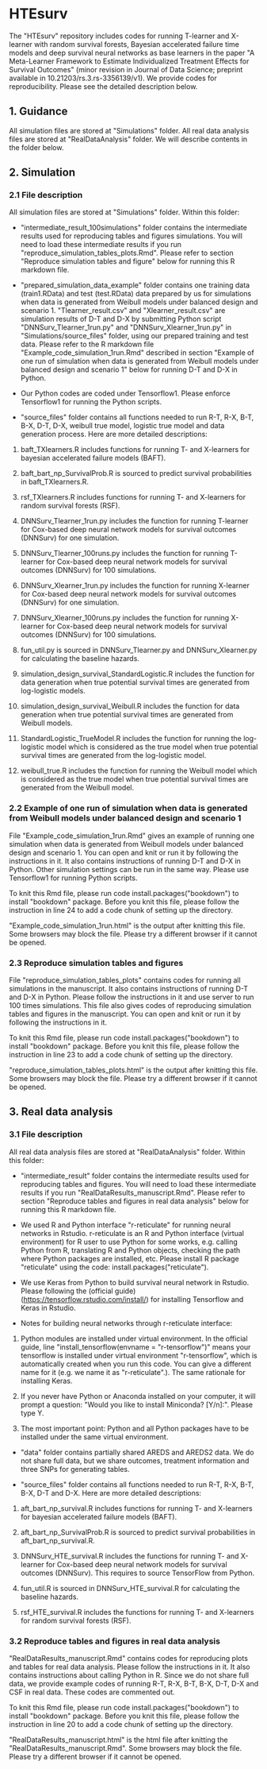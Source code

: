 # HTEsurv
The "HTEsurv" repository includes codes for running T-learner and X-learner with random survival forests, Bayesian accelerated failure time models and deep survival neural networks as base learners in the paper "A Meta-Learner Framework to Estimate Individualized Treatment Effects for Survival Outcomes" (minor revision in Journal of Data Science; preprint available in 10.21203/rs.3.rs-3356139/v1). We provide codes for reproducibility. Please see the detailed description below.

## 1. Guidance
All simulation files are stored at "Simulations" folder. All real data analysis files are stored at "RealDataAnalysis" folder. We will describe contents in the folder below.

## 2. Simulation

### 2.1 File description

All simulation files are stored at "Simulations" folder. Within this folder:

- "intermediate_result_100simulations" folder contains the intermediate results used for reproducing tables and figures simulations. You will need to load these intermediate results if you run "reproduce_simulation_tables_plots.Rmd". Please refer to section "Reproduce simulation tables and figure" below for running this R markdown file.

- "prepared_simulation_data_example" folder contains one training data (train1.RData) and test (test.RData) data prepared by us for simulations when data is generated from Weibull models under balanced design and scenario 1. "Tlearner_result.csv" and "Xlearner_result.csv" are simulation results of D-T and D-X by submitting Python script "DNNSurv_Tlearner_1run.py" and "DNNSurv_Xlearner_1run.py" in "Simulations/source_files" folder, using our prepared training and test data. Please refer to the R markdown file "Example_code_simulation_1run.Rmd" described in section "Example of one run of simulation when data is generated from Weibull models under balanced design and scenario 1" below for running D-T and D-X in Python.

- Our Python codes are coded under Tensorflow1. Please enforce Tensorflow1 for running the Python scripts.

- "source_files" folder contains all functions needed to run R-T, R-X, B-T, B-X, D-T, D-X, weibull true model, logistic true model and data generation process. Here are more detailed descriptions:

 1. baft_TXlearners.R includes functions for running T- and X-learners for bayesian accelerated failure models (BAFT). 

 2. baft_bart_np_SurvivalProb.R is sourced to predict survival probabilities in baft_TXlearners.R.

 3. rsf_TXlearners.R includes functions for running T- and X-learners for random survival forests (RSF). 

 4. DNNSurv_Tlearner_1run.py includes the function for running T-learner for Cox-based deep neural network models for survival outcomes (DNNSurv) for one simulation.

 5. DNNSurv_Tlearner_100runs.py includes the function for running T-learner for Cox-based deep neural network models for survival outcomes (DNNSurv) for 100 simulations.

 6. DNNSurv_Xlearner_1run.py includes the function for running X-learner for Cox-based deep neural network models for survival outcomes (DNNSurv) for  one simulation.

 7. DNNSurv_Xlearner_100runs.py includes the function for running X-learner for Cox-based deep neural network models for survival outcomes (DNNSurv)   for 100 simulations.

 8. fun_util.py is sourced in DNNSurv_Tlearner.py and DNNSurv_Xlearner.py for calculating the baseline hazards.

 9. simulation_design_survival_StandardLogistic.R includes the function for data generation when true potential survival times are generated from
 log-logistic models.

 11. simulation_design_survival_Weibull.R includes the function for data generation when true potential survival times are generated from Weibull
 models.

 13. StandardLogistic_TrueModel.R includes the function for running the log-logistic model which is considered as the true model when true potential
 survival times are generated from the log-logistic model.

 15. weibull_true.R includes the function for running the Weibull model which is considered as the true model when true potential survival times are
 generated from the Weibull model.

### 2.2 Example of one run of simulation when data is generated from Weibull models under balanced design and scenario 1
File "Example_code_simulation_1run.Rmd" gives an example of running one simulation when data is generated from Weibull models under balanced design and scenario 1. You can open and knit or run it by following the instructions in it. It also contains instructions of running D-T and D-X in Python. Other simulation settings can be run in the same way. Please use Tensorflow1 for running Python scripts.

To knit this Rmd file, please run code install.packages("bookdown") to install "bookdown" package. Before you knit this file, please follow the instruction in line 24 to add a code chunk of setting up the directory.

"Example_code_simulation_1run.html" is the output after knitting this file. Some browsers may block the file. Please try a different browser if it cannot be opened.

### 2.3 Reproduce simulation tables and figures
File "reproduce_simulation_tables_plots" contains codes for running all simulations in the manuscript. It also contains instructions of running D-T and D-X in Python. Please follow the instructions in it and use server to run 100 times simulations. This file also gives codes of reproducing simulation tables and figures in the manuscript. You can open and knit or run it by following the instructions in it.   

To knit this Rmd file, please run code install.packages("bookdown") to install "bookdown" package. Before you knit this file, please follow the instruction in line 23 to add a code chunk of setting up the directory.

"reproduce_simulation_tables_plots.html" is the output after knitting this file. Some browsers may block the file. Please try a different browser if it cannot be opened.

## 3. Real data analysis

### 3.1 File description

All real data analysis files are stored at "RealDataAnalysis" folder. Within this folder:

- "intermediate_result" folder contains the intermediate results used for reproducing tables and figures. You will need to load these intermediate results if you run "RealDataResults_manuscript.Rmd". Please refer to section "Reproduce tables and figures in real data analysis" below for running this R markdown file.

- We used R and Python interface "r-reticulate" for running neural networks in Rstudio. r-reticulate is an R and Python interface (virtual environment) for R user to use Python for some works, e.g. calling Python from R, translating R and Python objects, checking the path where Python packages are installed, etc. Please install R package "reticulate" using the code: install.packages("reticulate").

- We use Keras from Python to build survival neural network in Rstudio. Please following the (official guide) (https://tensorflow.rstudio.com/install/) for installing Tensorflow and Keras in Rstudio. 

- Notes for building neural networks through r-reticulate interface:
 1. Python modules are installed under virtual environment. In the official guide, line "install_tensorflow(envname = "r-tensorflow")" means your
 tensorflow is installed under virtual environment "r-tensorflow", which is automatically created when you run this code. You can give a different
 name for it (e.g. we name it as "r-reticulate".). The same rationale for installing Keras. 

 3. If you never have Python or Anaconda installed on your computer, it will prompt a question: "Would you like to install Miniconda? [Y/n]:". Please  type Y. 

 4. The most important point: Python and all Python packages have to be installed under the same virtual environment.

- "data" folder contains partially shared AREDS and AREDS2 data. We do not share full data, but we share outcomes, treatment information and three
 SNPs for generating tables. 

- "source_files" folder contains all functions needed to run R-T, R-X, B-T, B-X, D-T and D-X. Here are more detailed descriptions:

 1. aft_bart_np_survival.R includes functions for running T- and X-learners for bayesian accelerated failure models (BAFT). 

 2. aft_bart_np_SurvivalProb.R is sourced to predict survival probabilities in aft_bart_np_survival.R.

 3. DNNSurv_HTE_survival.R includes the functions for running T- and X-learner for Cox-based deep neural network models for survival outcomes
 (DNNSurv). This requires to source TensorFlow from Python.

 5. fun_util.R is sourced in DNNSurv_HTE_survival.R for calculating the baseline hazards.

 6. rsf_HTE_survival.R includes the functions for running T- and X-learners for random survival forests (RSF). 


### 3.2 Reproduce tables and figures in real data analysis

"RealDataResults_manuscript.Rmd" contains codes for reproducing plots and tables for real data analysis. Please follow the instructions in it. It also contains instructions about calling Python in R. Since we do not share full data, we provide example codes of running R-T, R-X, B-T, B-X, D-T, D-X and CSF in real data. These codes are commented out. 

To knit this Rmd file, please run code install.packages("bookdown") to install "bookdown" package. Before you knit this file, please follow the instruction in line 20 to add a code chunk of setting up the directory.

"RealDataResults_manuscript.html" is the html file after knitting the "RealDataResults_manuscript.Rmd". Some browsers may block the file. Please try a different browser if it cannot be opened.
